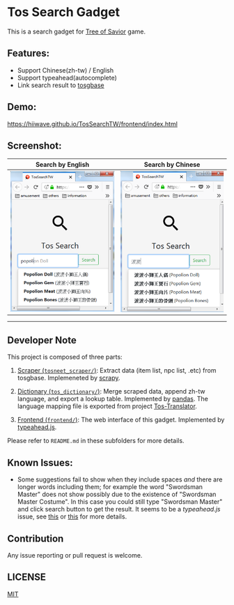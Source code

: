 # Tos Search Gadget
This is a search gadget for [Tree of Savior](https://treeofsavior.com/page/main/)  game.

## Features:
* Support Chinese(zh-tw) / English
* Support typeahead(autocomplete)
* Link search result to [tosgbase](https://tos.neet.tv/)

## Demo:
https://hiiwave.github.io/TosSearchTW/frontend/index.html

## Screenshot:

Search by English          |  Search by Chinese
:-------------------------:|:-------------------------:
![search_en](./demo/search_en.png)  |  ![search_tw](./demo/search_tw.png)

------

## Developer Note
This project is composed of three parts:

1. [Scraper (`tosneet_scraper/`)](./tosneet_scraper/):
Extract data (item list, npc list, .etc) from tosgbase.
Implemeneted by [scrapy](https://scrapy.org/).

2. [Dictionary (`tos_dictionary/`)](./tos_dictionary/):
Merge scraped data, append zh-tw language, and export a lookup table. Implemented by [pandas](http://pandas.pydata.org/).
The language mapping file is exported from project [Tos-Translator](https://github.com/hiiwave/Tos-Translater).

3. [Frontend (`frontend/`)](./frontend/):
The web interface of this gadget. Implemented by [typeahead.js](https://github.com/twitter/typeahead.js).

Please refer to `README.md` in these subfolders for more details.


## Known Issues:
* Some suggestions fail to show when they include spaces *and* there are longer words including them;
for example the word "Swordsman Master" does not show possibly due to the existence of "Swordsman Master Costume".
In this case you could still type "Swordsman Master" and click search button to get the result.
It seems to be a *typeahead.js* issue, see [this](https://github.com/twitter/typeahead.js/issues/238) or [this](https://github.com/twitter/typeahead.js/issues/1198) for more details.


## Contribution
Any issue reporting or pull request is welcome.


## LICENSE
[MIT](LICENSE)

